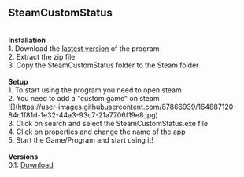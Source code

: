 ## <b>SteamCustomStatus</b>
<div>&nbsp;</div>
<b>Installation</b>
<div>1. Download the <a href="https://github.com/Rotwo/SteamCustomStatus/releases">lastest version<a> of the program</div>
<div>2. Extract the zip file</div>
<div>3. Copy the SteamCustomStatus folder to the Steam folder</div>

<div>&nbsp;</div>
<b>Setup</b>
<div>1. To start using the program you need to open steam</div>
<div>2. You need to add a "custom game" on steam</div>
![](https://user-images.githubusercontent.com/87866939/164887120-84c1f81d-1e32-44a3-93c7-21a7706f19e8.jpg)
<div>3. Click on search and select the SteamCustomStatus.exe file</div>
<div>4. Click on properties and change the name of the app</div>
<div>5. Start the Game/Program and start using it!</div>


<div>&nbsp;</div>
<b>Versions</b>
<div>0.1: <a href="https://github.com/Rotwo/SteamCustomStatus/raw/master/bin/Release/net6.0-windows10.0.22000.0.zip">Download</a></div>

<div>&nbsp;</div>
